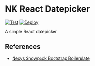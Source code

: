 # NK React Datepicker

[![Test](https://github.com/nataliekapitonova/nk_datepicker/actions/workflows/test.yml/badge.svg)](https://github.com/nataliekapitonova/nk_datepicker/actions/workflows/test.yml)
[![Deploy](https://github.com/nataliekapitonova/nk_datepicker/actions/workflows/deploy.yml/badge.svg)](https://github.com/nataliekapitonova/nk_datepicker/actions/workflows/deploy.yml)

A simple React datepicker

## References

- [Nexys Snowpack Bootstrap Boilerplate](https://github.com/nexys-system/boilerplate_snowpack_bootstrap)
